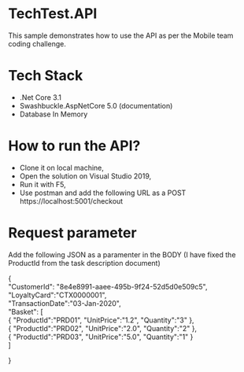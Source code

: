 # TechTest.API

This sample demonstrates how to use the API as per the Mobile team coding challenge.

# Tech Stack
 - .Net Core 3.1
 - Swashbuckle.AspNetCore 5.0 (documentation)
 - Database In Memory

    
# How to run the API?
- Clone it on local machine,
- Open the solution on Visual Studio 2019,
- Run it with F5,
- Use postman and add the following URL as a POST https://localhost:5001/checkout

# Request parameter
Add the following JSON as a paramenter in the BODY (I have fixed the ProductId from the task description document)

{   
	"CustomerId": "8e4e8991-aaee-495b-9f24-52d5d0e509c5",
	"LoyaltyCard":"CTX0000001",   
	"TransactionDate":"03-Jan-2020",   
	"Basket": [     
		{     "ProductId":"PRD01",     "UnitPrice":"1.2",     "Quantity":"3"     },     
		{     "ProductId":"PRD02",     "UnitPrice":"2.0",     "Quantity":"2"     },     
		{     "ProductId":"PRD03",     "UnitPrice":"5.0",     "Quantity":"1"     }  
		] 
	
} 
